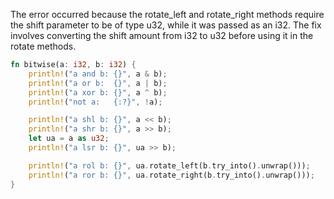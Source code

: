 The error occurred because the rotate_left and rotate_right methods require the shift parameter to be of type u32, while it was passed as an i32. The fix involves converting the shift amount from i32 to u32 before using it in the rotate methods.

```rust
fn bitwise(a: i32, b: i32) {
    println!("a and b: {}", a & b);
    println!("a or b:  {}", a | b);
    println!("a xor b: {}", a ^ b);
    println!("not a:   {:?}", !a);

    println!("a shl b: {}", a << b);
    println!("a shr b: {}", a >> b);
    let ua = a as u32;
    println!("a lsr b: {}", ua >> b);

    println!("a rol b: {}", ua.rotate_left(b.try_into().unwrap()));
    println!("a ror b: {}", ua.rotate_right(b.try_into().unwrap()));
}
```
